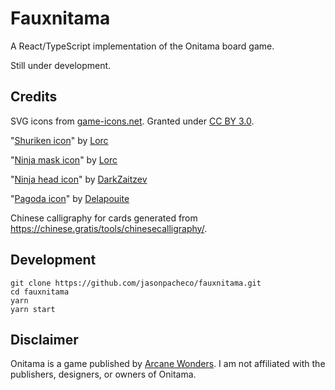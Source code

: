 #  Fauxnitama
A React/TypeScript implementation of the Onitama board game.

Still under development.

##  Credits
SVG icons from [game-icons.net](https://game-icons.net/). Granted under [CC BY 3.0](https://creativecommons.org/licenses/by/3.0/).

"[Shuriken icon](https://game-icons.net/1x1/lorc/shuriken.html)" by [Lorc](http://lorcblog.blogspot.com/)

"[Ninja mask icon](https://game-icons.net/1x1/lorc/ninja-mask.html)" by [Lorc](http://lorcblog.blogspot.com/)

"[Ninja head icon](https://game-icons.net/1x1/darkzaitzev/ninja-head.html)" by [DarkZaitzev](http://darkzaitzev.deviantart.com/)

"[Pagoda icon](https://game-icons.net/1x1/delapouite/pagoda.html)" by [Delapouite](http://delapouite.com/)

Chinese calligraphy for cards generated from https://chinese.gratis/tools/chinesecalligraphy/.

##  Development
`git clone https://github.com/jasonpacheco/fauxnitama.git` \
`cd fauxnitama` \
`yarn` \
`yarn start`

##  Disclaimer
Onitama is a game published by [Arcane Wonders](https://www.arcanewonders.com/game/onitama/). I am not affiliated with the publishers, designers, or owners of Onitama.